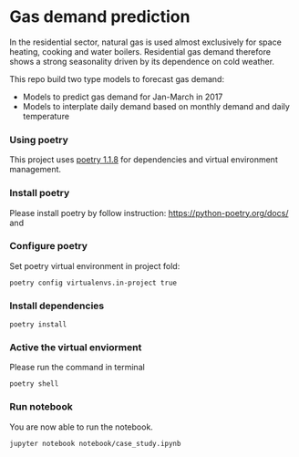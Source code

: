 Gas demand prediction
===============
In the residential sector, natural gas is used almost exclusively for space heating, cooking
and water boilers. Residential gas demand therefore shows a strong seasonality driven by
its dependence on cold weather.

This repo build two type models to forecast gas demand: 
- Models to predict gas demand for Jan-March in 2017
- Models to interplate daily demand based on monthly demand and daily temperature

### Using poetry
This project uses [poetry 1.1.8](https://poetry.eustace.io/docs/) for dependencies and virtual environment management.

### Install poetry
Please install poetry by follow instruction: https://python-poetry.org/docs/ and 

### Configure poetry
Set poetry virtual environment in project fold: 
```
poetry config virtualenvs.in-project true
```

### Install dependencies
```
poetry install
```

### Active the virtual enviorment
Please run the command in terminal
```
poetry shell
```
### Run notebook
You are now able to run the notebook.
```bash
jupyter notebook notebook/case_study.ipynb
```

